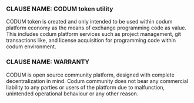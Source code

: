 ### CLAUSE NAME: CODUM token utility
CODUM token is created and only intended to be used within codum platform economy as the means of exchange programming 
code as value. This includes codum platform services such as project management, git transactions like, and license 
acquisition for programming code within codum environment.


### CLAUSE NAME: WARRANTY
CODUM is open source community platform, designed with complete decentralization in mind. Codum community does not bear
any commercial liability to any parties or users of the platform due to malfunction, unintended operational behaviour or
any other reason.


